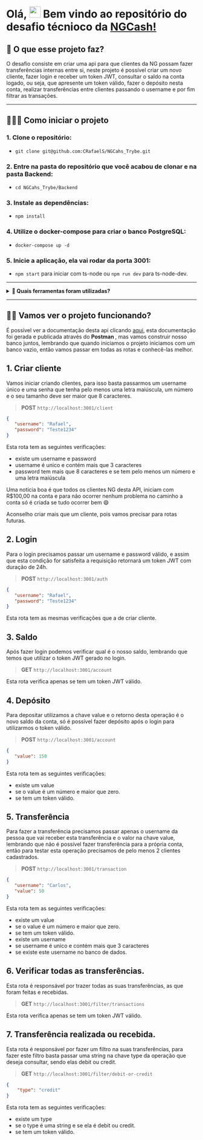 # Olá, <img src="https://raw.githubusercontent.com/kaueMarques/kaueMarques/master/hi.gif" width="30px" height="30px"> Bem vindo ao repositório do desafio técnioco da <a href="https://ng.cash/"  target="_blank">NGCash!</a>

## 🤔 O que esse projeto faz?
O desafio consiste em criar uma api para que clientes da NG possam fazer transferências internas entre si, neste projeto é possível criar um novo cliente, fazer login e receber um token JWT, consultar o saldo na conta logado, ou seja, que apresente um token válido, fazer o depósito nesta conta, realizar transferências entre clientes passando o username e por fim filtrar as transações. 

---

## 🤷🏽‍♀️ Como iniciar o projeto
### 1. Clone o repositório: 
* `git clone git@github.com:CRafaelS/NGCahs_Trybe.git`
### 2. Entre na pasta do repositório que você acabou de clonar e na pasta Backend: 
* `cd NGCahs_Trybe/Backend`
### 3. Instale as dependências: 
* `npm install`
### 4. Utilize o docker-compose para criar o banco PostgreSQL: 
* `docker-compose up -d`
### 5. Inicie a aplicação, ela vai rodar da porta 3001: 
* `npm start` para iniciar com ts-node ou `npm run dev` para ts-node-dev.

---
<details>
 <summary><strong>🔧 Quais ferramentas foram utilizadas?</strong></summary>

  - Linguagens:
    > Typescript
  - Ambiente de execução:
      > node.js, ts-node.
  - Frameworks:
    > Express, Express-async-errors
  - Banco de dados:
    > Postgres no Docker
  - ORM:
    > PrismaORM
  - Criptografia:
    > JsonWebToken, MD5
  - Variáveis de ambiente:
    > Dotenv
        
</details>

---
## 👨‍💻 Vamos ver o projeto funcionando? 

É possível ver a documentação desta api clicando <a href="https://documenter.getpostman.com/view/20953705/2s8YmRQ2Ao"  target="_blank">aqui</a>, esta documentação foi gerada e publicada através do <strong> Postman </strong>, mas vamos construir nosso banco juntos, lembrando que quando iniciamos o projeto iniciamos com um banco vazio, então vamos passar em todas as rotas e conhecê-las melhor.

## 1. Criar cliente
 Vamos iniciar criando clientes, para isso basta passarmos um username único e uma senha que tenha pelo menos uma letra maiúscula, um número e o seu tamanho deve ser maior que 8 caracteres.
 > <strong>POST</strong> `http://localhost:3001/client`

 ```json
 {
    "username": "Rafael",
    "password": "Teste1234"
 }
 ```
 Esta rota tem as seguintes verificações:
 - existe um username e password
 - username é unico e contém mais que 3 caracteres
 - password tem mais que 8 caracteres e se tem pelo menos um número e uma letra maiúscula

 Uma notícia boa é que todos os clientes NG desta API, iniciam com R$100,00 na conta e para não ocorrer nenhum problema no caminho a conta só é criada se tudo ocorrer bem 😄

 Aconselho criar mais que um cliente, pois vamos precisar para rotas futuras.

## 2. Login
 Para o login precisamos passar um username e password válido, e assim que esta condição for satisfeita a requisição retornará um token JWT com duração de 24h. 
 > <strong>POST</strong> `http://localhost:3001/auth`

 ```json
 {
    "username": "Rafael",
    "password": "Teste1234"
 }
 ```
 Esta rota tem as mesmas verificações que a de criar cliente.

## 3. Saldo
 Após fazer login podemos verificar qual é o nosso saldo, lembrando que temos que utilizar o token JWT gerado no login.
 > <strong>GET</strong> `http://localhost:3001/account`

 Esta rota verifica apenas se tem um token JWT válido.

## 4. Depósito
 Para depositar utilizamos a chave value e o retorno desta operação é o novo saldo da conta, só é possível fazer depósito após o login para utilizarmos o token válido.
 > <strong>POST</strong> `http://localhost:3001/account`

 ```json
 {
    "value": 150
 }
 ```
 Esta rota tem as seguintes verificações:
 - existe um value
 - se o value é um número e maior que zero.
 - se tem um token válido.

## 5. Transferência
 Para fazer a transferência precisamos passar apenas o username da pessoa que vai receber esta transferência e o valor na chave value, lembrando que não é possível fazer transferência para a própria conta, então para testar esta operação precisamos de pelo menos 2 clientes cadastrados.
 > <strong>POST</strong> `http://localhost:3001/transaction`

 ```json
 {
    "username": "Carlos",
    "value": 50
 }
 ```
Esta rota tem as seguintes verificações:
 - existe um value
 - se o value é um número e maior que zero.
 - se tem um token válido.
 - existe um username
 - se username é unico e contém mais que 3 caracteres
 - se existe este username no banco de dados.

## 6. Verificar todas as transferências.
 Esta rota é responsável por trazer todas as suas transferências, as que foram feitas e recebidas.
 > <strong>GET</strong> `http://localhost:3001/filter/transactions`

Esta rota verifica apenas se tem um token JWT válido.

## 7. Transferência realizada ou recebida.
 Esta rota é responsável por fazer um filtro na suas transferências, para fazer este filtro basta passar uma string na chave type da operação que deseja consultar, sendo elas debit ou credit.
 > <strong>GET</strong> `http://localhost:3001/filter/debit-or-credit`
```json
{
    "type": "credit"
}
```
Esta rota tem as seguintes verificações:
 - existe um type
 - se o type é uma string e se ela é debit ou credit.
 - se tem um token válido.
